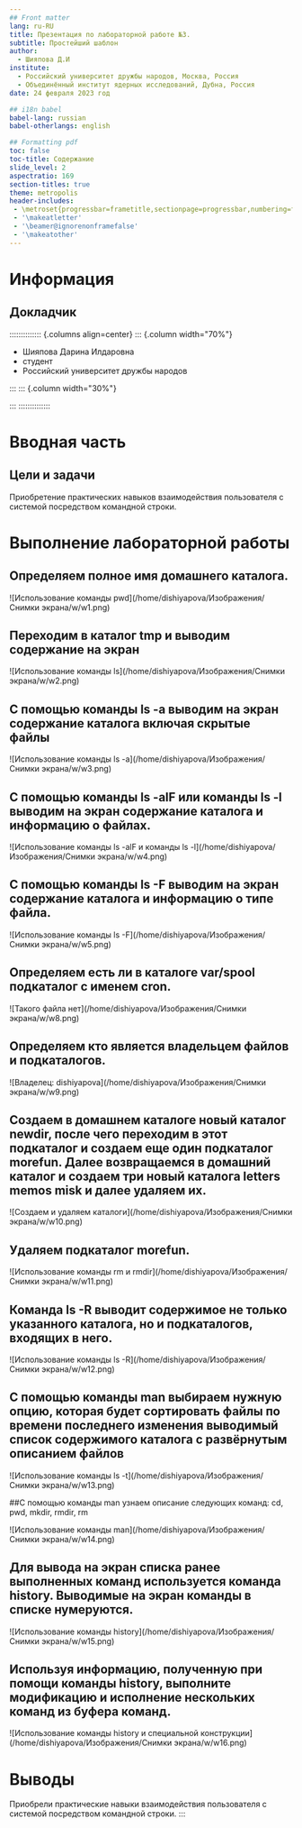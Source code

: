 ```yaml
---
## Front matter
lang: ru-RU
title: Презентация по лабораторной работе №3.
subtitle: Простейший шаблон
author:
  - Шияпова Д.И
institute:
  - Российский университет дружбы народов, Москва, Россия
  - Объединённый институт ядерных исследований, Дубна, Россия
date: 24 февраля 2023 год

## i18n babel
babel-lang: russian
babel-otherlangs: english

## Formatting pdf
toc: false
toc-title: Содержание
slide_level: 2
aspectratio: 169
section-titles: true
theme: metropolis
header-includes:
 - \metroset{progressbar=frametitle,sectionpage=progressbar,numbering=fraction}
 - '\makeatletter'
 - '\beamer@ignorenonframefalse'
 - '\makeatother'
---
```


# Информация

## Докладчик

:::::::::::::: {.columns align=center}
::: {.column width="70%"}

  * Шияпова Дарина Илдаровна
  * студент
  * Российский университет дружбы народов


:::
::: {.column width="30%"}



:::
::::::::::::::

# Вводная часть

## Цели и задачи

Приобретение практических навыков взаимодействия пользователя с системой посредством командной строки.


# Выполнение лабораторной работы

## Определяем полное имя домашнего каталога. 

![Использование команды pwd](/home/dishiyapova/Изображения/Снимки экрана/w/w1.png)

## Переходим в каталог tmp и выводим содержание на экран

![Использование команды ls](/home/dishiyapova/Изображения/Снимки экрана/w/w2.png)

## С помощью команды ls -a выводим на экран содержание каталога включая скрытые файлы

![Использование команды ls -a](/home/dishiyapova/Изображения/Снимки экрана/w/w3.png)

## С помощью команды ls -alF или команды ls -l выводим на экран содержание каталога и информацию о файлах.

![Использование команды ls -alF и команды ls -l](/home/dishiyapova/Изображения/Снимки экрана/w/w4.png)

## С помощью команды ls -F выводим на экран содержание каталога и информацию о типе файла.

![Использование команды ls -F](/home/dishiyapova/Изображения/Снимки экрана/w/w5.png)

## Определяем есть ли в каталоге var/spool подкаталог с именем cron.

![Такого файла нет](/home/dishiyapova/Изображения/Снимки экрана/w/w8.png)

## Определяем кто является владельцем файлов и подкаталогов. 

![Владелец: dishiyapova](/home/dishiyapova/Изображения/Снимки экрана/w/w9.png)

## Создаем в домашнем каталоге новый каталог newdir, после чего переходим в этот подкаталог и создаем еще один подкаталог morefun. Далее возвращаемся в домашний каталог и создаем три новый каталога letters memos misk и далее удаляем их.

![Создаем и удаляем каталоги](/home/dishiyapova/Изображения/Снимки экрана/w/w10.png)

## Удаляем подкаталог morefun. 

![Использование команды rm и rmdir](/home/dishiyapova/Изображения/Снимки экрана/w/w11.png)

## Команда ls -R выводит содержимое не только указанного каталога, но и подкаталогов, входящих в него.

![Использование команды ls -R](/home/dishiyapova/Изображения/Снимки экрана/w/w12.png)

## С помощью команды man выбираем нужную опцию, которая будет сортировать файлы по времени последнего изменения выводимый список содержимого каталога с развёрнутым описанием файлов

![Использование команды ls -t](/home/dishiyapova/Изображения/Снимки экрана/w/w13.png)

##С помощью команды man узнаем описание следующих команд: cd, pwd, mkdir, rmdir, rm

![Использование команды man](/home/dishiyapova/Изображения/Снимки экрана/w/w14.png)

## Для вывода на экран списка ранее выполненных команд используется команда history. Выводимые на экран команды в списке нумеруются. 

![Использование команды history](/home/dishiyapova/Изображения/Снимки экрана/w/w15.png)

## Используя информацию, полученную при помощи команды history, выполните модификацию и исполнение нескольких команд из буфера команд.

![Использование команды history и специальной конструкции](/home/dishiyapova/Изображения/Снимки экрана/w/w16.png)


# Выводы

Приобрели практические навыки взаимодействия пользователя с системой посредством командной строки.
:::

